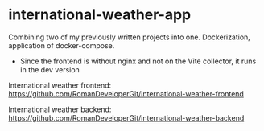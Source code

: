 # international-weather-app
Combining two of my previously written projects into one. Dockerization, application of docker-compose.

* Since the frontend is without nginx and not on the Vite collector, it runs in the dev version



International weather frontend: https://github.com/RomanDeveloperGit/international-weather-frontend

International weather backend: https://github.com/RomanDeveloperGit/international-weather-backend
